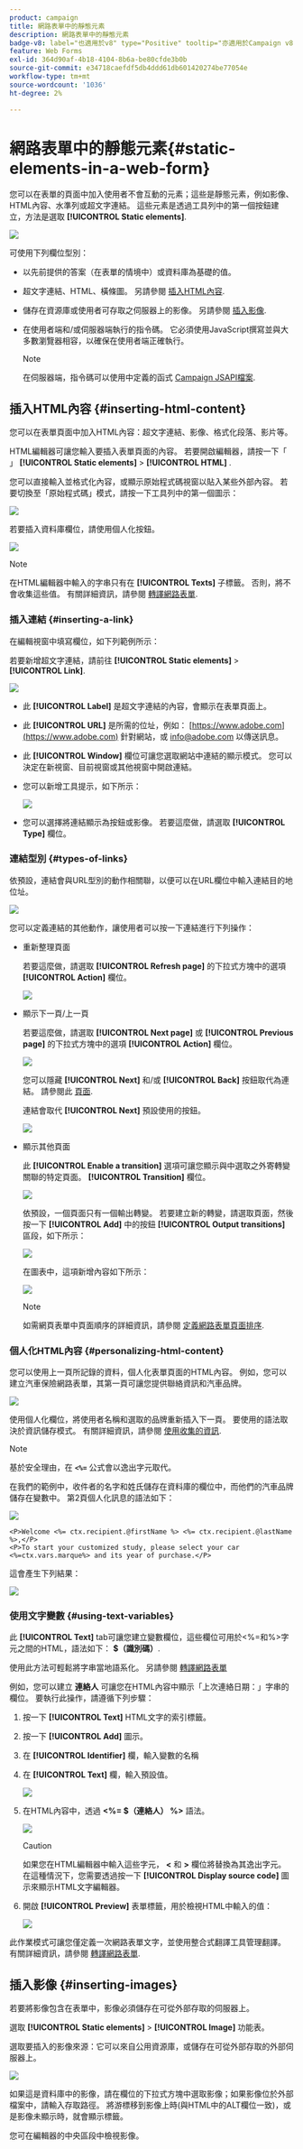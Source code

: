 ```yaml
---
product: campaign
title: 網路表單中的靜態元素
description: 網路表單中的靜態元素
badge-v8: label="也適用於v8" type="Positive" tooltip="亦適用於Campaign v8"
feature: Web Forms
exl-id: 364d90af-4b18-4104-8b6a-be80cfde3b0b
source-git-commit: e34718caefdf5db4ddd61db601420274be77054e
workflow-type: tm+mt
source-wordcount: '1036'
ht-degree: 2%

---
```


# 網路表單中的靜態元素{#static-elements-in-a-web-form}



您可以在表單的頁面中加入使用者不會互動的元素；這些是靜態元素，例如影像、HTML內容、水準列或超文字連結。 這些元素是透過工具列中的第一個按鈕建立，方法是選取 **[!UICONTROL Static elements]**.

![](assets/s_ncs_admin_survey_add_static_element.png)

可使用下列欄位型別：

* 以先前提供的答案（在表單的情境中）或資料庫為基礎的值。
* 超文字連結、HTML、橫條圖。 另請參閱 [插入HTML內容](#inserting-html-content).
* 儲存在資源庫或使用者可存取之伺服器上的影像。 另請參閱 [插入影像](#inserting-images).
* 在使用者端和/或伺服器端執行的指令碼。 它必須使用JavaScript撰寫並與大多數瀏覽器相容，以確保在使用者端正確執行。

  >[!NOTE]
  >
  >在伺服器端，指令碼可以使用中定義的函式 [Campaign JSAPI檔案](https://experienceleague.adobe.com/developer/campaign-api/api/index.html?lang=zh-Hant).

## 插入HTML內容 {#inserting-html-content}

您可以在表單頁面中加入HTML內容：超文字連結、影像、格式化段落、影片等。

HTML編輯器可讓您輸入要插入表單頁面的內容。 若要開啟編輯器，請按一下「 」 **[!UICONTROL Static elements]** > **[!UICONTROL HTML]** .

您可以直接輸入並格式化內容，或顯示原始程式碼視窗以貼入某些外部內容。 若要切換至「原始程式碼」模式，請按一下工具列中的第一個圖示：

![](assets/s_ncs_admin_survey_html_editor.png)

若要插入資料庫欄位，請使用個人化按鈕。

![](assets/webapp_perso_button_in_html.png)

>[!NOTE]
>
>在HTML編輯器中輸入的字串只有在 **[!UICONTROL Texts]** 子標籤。 否則，將不會收集這些值。 有關詳細資訊，請參閱 [轉譯網路表單](translating-a-web-form.md).

### 插入連結 {#inserting-a-link}

在編輯視窗中填寫欄位，如下列範例所示：

若要新增超文字連結，請前往 **[!UICONTROL Static elements]** > **[!UICONTROL Link]**.

![](assets/s_ncs_admin_survey_add_link.png)

* 此 **[!UICONTROL Label]** 是超文字連結的內容，會顯示在表單頁面上。
* 此 **[!UICONTROL URL]** 是所需的位址，例如： [https://www.adobe.com](https://www.adobe.com) 針對網站，或 [info@adobe.com](mailto:info@adobe.com) 以傳送訊息。
* 此 **[!UICONTROL Window]** 欄位可讓您選取網站中連結的顯示模式。 您可以決定在新視窗、目前視窗或其他視窗中開啟連結。
* 您可以新增工具提示，如下所示：

  ![](assets/s_ncs_admin_survey_send_an_email.png)

* 您可以選擇將連結顯示為按鈕或影像。 若要這麼做，請選取 **[!UICONTROL Type]** 欄位。

### 連結型別 {#types-of-links}

依預設，連結會與URL型別的動作相關聯，以便可以在URL欄位中輸入連結目的地位址。

![](assets/s_ncs_admin_survey_link_url.png)

您可以定義連結的其他動作，讓使用者可以按一下連結進行下列操作：

* 重新整理頁面

  若要這麼做，請選取 **[!UICONTROL Refresh page]** 的下拉式方塊中的選項 **[!UICONTROL Action]** 欄位。

  ![](assets/s_ncs_admin_survey_link_refresh.png)

* 顯示下一頁/上一頁

  若要這麼做，請選取 **[!UICONTROL Next page]** 或 **[!UICONTROL Previous page]** 的下拉式方塊中的選項 **[!UICONTROL Action]** 欄位。

  ![](assets/s_ncs_admin_survey_link_next.png)

  您可以隱藏 **[!UICONTROL Next]** 和/或 **[!UICONTROL Back]** 按鈕取代為連結。 請參閱此 [頁面](defining-web-forms-page-sequencing.md).

  連結會取代 **[!UICONTROL Next]** 預設使用的按鈕。

  ![](assets/s_ncs_admin_survey_link_next_ex.png)

* 顯示其他頁面

  此 **[!UICONTROL Enable a transition]** 選項可讓您顯示與中選取之外寄轉變關聯的特定頁面。 **[!UICONTROL Transition]** 欄位。

  ![](assets/s_ncs_admin_survey_link_viral.png)

  依預設，一個頁面只有一個輸出轉變。 若要建立新的轉變，請選取頁面，然後按一下 **[!UICONTROL Add]** 中的按鈕 **[!UICONTROL Output transitions]** 區段，如下所示：

  ![](assets/s_ncs_admin_survey_add_transition.png)

  在圖表中，這項新增內容如下所示：

  ![](assets/s_ncs_admin_survey_add_transition_graph.png)

  >[!NOTE]
  >
  >如需網頁表單中頁面順序的詳細資訊，請參閱 [定義網路表單頁面排序](defining-web-forms-page-sequencing.md).

### 個人化HTML內容 {#personalizing-html-content}

您可以使用上一頁所記錄的資料，個人化表單頁面的HTML內容。 例如，您可以建立汽車保險網路表單，其第一頁可讓您提供聯絡資訊和汽車品牌。

![](assets/s_ncs_admin_survey_tag_ctx_1.png)

使用個人化欄位，將使用者名稱和選取的品牌重新插入下一頁。 要使用的語法取決於資訊儲存模式。 有關詳細資訊，請參閱 [使用收集的資訊](web-forms-answers.md#using-collected-information).

>[!NOTE]
>
>基於安全理由，在 **`<%=`** 公式會以逸出字元取代。

在我們的範例中，收件者的名字和姓氏儲存在資料庫的欄位中，而他們的汽車品牌儲存在變數中。 第2頁個人化訊息的語法如下：

![](assets/webapp_perso_vars_include.png)

```
<P>Welcome <%= ctx.recipient.@firstName %> <%= ctx.recipient.@lastName %>,</P>
<P>To start your customized study, please select your car <%=ctx.vars.marque%> and its year of purchase.</P>
```

這會產生下列結果：

![](assets/s_ncs_admin_survey_tag_ctx_2.png)

### 使用文字變數 {#using-text-variables}

此 **[!UICONTROL Text]** tab可讓您建立變數欄位，這些欄位可用於&lt;%=和%>字元之間的HTML，語法如下： **$（識別碼）**.

使用此方法可輕鬆將字串當地語系化。 另請參閱 [轉譯網路表單](translating-a-web-form.md)

例如，您可以建立 **連絡人** 可讓您在HTML內容中顯示「上次連絡日期：」字串的欄位。 要執行此操作，請遵循下列步驟：

1. 按一下 **[!UICONTROL Text]** HTML文字的索引標籤。
1. 按一下 **[!UICONTROL Add]** 圖示。
1. 在 **[!UICONTROL Identifier]** 欄，輸入變數的名稱
1. 在 **[!UICONTROL Text]** 欄，輸入預設值。

   ![](assets/s_ncs_admin_survey_html_text.png)

1. 在HTML內容中，透過 **&lt;%= $（連絡人） %>** 語法。

   ![](assets/s_ncs_admin_survey_html_content.png)

   >[!CAUTION]
   >
   >如果您在HTML編輯器中輸入這些字元， **&lt;** 和 **>** 欄位將替換為其逸出字元。 在這種情況下，您需要透過按一下 **[!UICONTROL Display source code]** 圖示來顯示HTML文字編輯器。

1. 開啟 **[!UICONTROL Preview]** 表單標籤，用於檢視HTML中輸入的值：

   ![](assets/s_ncs_admin_survey_html_content_preview.png)

此作業模式可讓您僅定義一次網路表單文字，並使用整合式翻譯工具管理翻譯。 有關詳細資訊，請參閱 [轉譯網路表單](translating-a-web-form.md).

## 插入影像 {#inserting-images}

若要將影像包含在表單中，影像必須儲存在可從外部存取的伺服器上。

選取 **[!UICONTROL Static elements]** > **[!UICONTROL Image]** 功能表。

選取要插入的影像來源：它可以來自公用資源庫，或儲存在可從外部存取的外部伺服器上。

![](assets/s_ncs_admin_survey_add_img.png)

如果這是資料庫中的影像，請在欄位的下拉式方塊中選取影像；如果影像位於外部檔案中，請輸入存取路徑。 將游標移到影像上時(與HTML中的ALT欄位一致)，或是影像未顯示時，就會顯示標籤。

您可在編輯器的中央區段中檢視影像。
